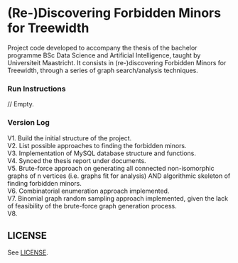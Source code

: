 # (Re-)Discovering Forbidden Minors for Treewidth

Project code developed to accompany the thesis of the bachelor programme BSc Data Science and Artificial Intelligence, 
taught by Universiteit Maastricht. 
It consists in (re-)discovering Forbidden Minors for Treewidth, through a series of graph search/analysis techniques.

### Run Instructions
// Empty.

### Version Log
V1. Build the initial structure of the project.\
V2. List possible approaches to finding the forbidden minors.\
V3. Implementation of MySQL database structure and functions.\
V4. Synced the thesis report under documents.\
V5. Brute-force approach on generating all connected non-isomorphic graphs of n vertices (i.e. graphs fit for analysis)
AND algorithmic skeleton of finding forbidden minors.\
V6. Combinatorial enumeration approach implemented.\
V7. Binomial graph random sampling approach implemented, given the lack of feasibility 
of the brute-force graph generation process.\
V8.

## LICENSE
See [LICENSE](LICENSE).
